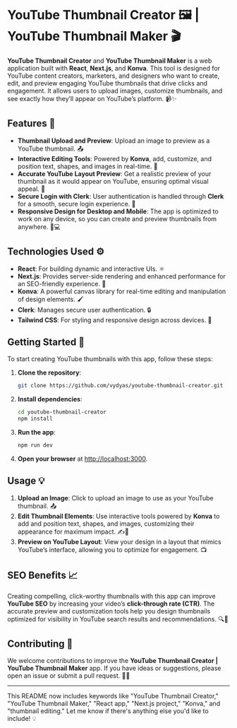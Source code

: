 # YouTube Thumbnail Creator 🖼️ | YouTube Thumbnail Maker 🎬 

**YouTube Thumbnail Creator** and **YouTube Thumbnail Maker** is a web application built with **React**, **Next.js**, and **Konva**. This tool is designed for YouTube content creators, marketers, and designers who want to create, edit, and preview engaging YouTube thumbnails that drive clicks and engagement. It allows users to upload images, customize thumbnails, and see exactly how they’ll appear on YouTube’s platform. 📹✨

## Features 🌟

- **Thumbnail Upload and Preview**: Upload an image to preview as a YouTube thumbnail. 📤
- **Interactive Editing Tools**: Powered by **Konva**, add, customize, and position text, shapes, and images in real-time. 🎨
- **Accurate YouTube Layout Preview**: Get a realistic preview of your thumbnail as it would appear on YouTube, ensuring optimal visual appeal. 👀
- **Secure Login with Clerk**: User authentication is handled through **Clerk** for a smooth, secure login experience. 🔐
- **Responsive Design for Desktop and Mobile**: The app is optimized to work on any device, so you can create and preview thumbnails from anywhere. 📱💻

## Technologies Used ⚙️

- **React**: For building dynamic and interactive UIs. ⚛️
- **Next.js**: Provides server-side rendering and enhanced performance for an SEO-friendly experience. 🚀
- **Konva**: A powerful canvas library for real-time editing and manipulation of design elements. 🖌️
- **Clerk**: Manages secure user authentication. 🔒
- **Tailwind CSS**: For styling and responsive design across devices. 🌈

## Getting Started 🚀

To start creating YouTube thumbnails with this app, follow these steps:

1. **Clone the repository**:
    ```bash
    git clone https://github.com/vydyas/youtube-thumbnail-creator.git
    ```

2. **Install dependencies**:
    ```bash
    cd youtube-thumbnail-creator
    npm install
    ```

3. **Run the app**:
    ```bash
    npm run dev
    ```

4. **Open your browser** at [http://localhost:3000](http://localhost:3000).

## Usage 💡

1. **Upload an Image**: Click to upload an image to use as your YouTube thumbnail. 📤
2. **Edit Thumbnail Elements**: Use interactive tools powered by **Konva** to add and position text, shapes, and images, customizing their appearance for maximum impact. ✍️🎨
3. **Preview on YouTube Layout**: View your design in a layout that mimics YouTube’s interface, allowing you to optimize for engagement. 📺

## SEO Benefits 📈

Creating compelling, click-worthy thumbnails with this app can improve **YouTube SEO** by increasing your video’s **click-through rate (CTR)**. The accurate preview and customization tools help you design thumbnails optimized for visibility in YouTube search results and recommendations. 🔍🎯

## Contributing 🤝

We welcome contributions to improve the **YouTube Thumbnail Creator | YouTube Thumbnail Maker** app. If you have ideas or suggestions, please open an issue or submit a pull request. 💬🔧

---

This README now includes keywords like "YouTube Thumbnail Creator," "YouTube Thumbnail Maker," "React app," "Next.js project," "Konva," and "thumbnail editing." Let me know if there's anything else you'd like to include! 💡
